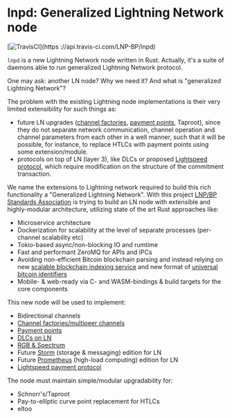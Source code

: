 # lnpd: Generalized Lightning Network node

[![TravisCI](https://api.travis-ci.com/LNP-BP/lnpd.svg?branch=master)](https
://api.travis-ci.com/LNP-BP/lnpd)

`lnpd` is a new Lightning Network node written in Rust. Actually, it's a suite of daemons able to run generalized Lightning Network protocol.

One may ask: another LN node? Why we need it? And what is "generalized Lightning Network"?

The problem with the existing Lightning node implementations is their very limited extensibility for such things as:

* future LN upgrades ([channel factories](https://tik-old.ee.ethz.ch/file//a20a865ce40d40c8f942cf206a7cba96/Scalable_Funding_Of_Blockchain_Micropayment_Networks%20(1).pdf), [payment points](https://suredbits.com/payment-points-part-1/), Taproot), since they do not separate network communication, channel operation and channel parameters from each other in a well manner, such that it will be possible, for instance, to replace HTLCs with payment points using some extension/module.
* protocols on top of LN (layer 3), like DLCs or proposed [Lightspeed protocol](https://github.com/LNP-BP/lnpbps/issues/24), which require modification on the structure of the commitment transaction.

We name the extensions to Lightning network required to build this rich functionality a "Generalized Lightning Network". With this project [LNP/BP Standards Association](https://github.com/LNP-BP) is trying to build an LN node with extensible and highly-modular architecture, utilizing state of the art Rust approaches like:

* Microservice architecture
* Dockerization for scalability at the level of separate processes (per-channel scalability etc)
* Tokio-based async/non-blocking IO and rumtime
* Fast and performant ZeroMQ for APIs and IPCs
* Avoiding non-efficient Bitcoin blockchain parsing and instead relying on new [scalable blockchain indexing service](https://github.com/LNP-BP/txserv) and new format of [universal bitcoin identifiers](https://github.com/LNP-BP/lnpbps/blob/master/lnpbp-0005.md)
* Mobile- & web-ready via C- and WASM-bindings & build targets for the core components

This new node will be used to implement:

* Bidirectional channels
* [Channel factories/multipeer channels](https://tik-old.ee.ethz.ch/file//a20a865ce40d40c8f942cf206a7cba96/Scalable_Funding_Of_Blockchain_Micropayment_Networks%20(1).pdf)
* [Payment points](https://suredbits.com/payment-points-part-1/)
* [DLCs on LN](https://hackmd.io/@lpQxZaCeTG6OJZI3awxQPQ/LN-DLC)
* [RGB & Spectrum](https://github.com/rgb-org/spec)
* Future [Storm](https://github.com/storm-org/storm-spec) (storage & messaging) edition for LN
* Future [Prometheus](https://github.com/pandoracore/prometheus-spec/blob/master/prometheus.pdf) (high-load computing) edition for LN
* [Lightspeed payment protocol](https://github.com/LNP-BP/lnpbps/issues/24)

The node must maintain simple/modular upgradability for:

* Schnorr's/Taproot
* Pay-to-elliptic curve point replacement for HTLCs
* eltoo
